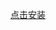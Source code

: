 [点击安装](itms-services://?action=download-manifest&url=https://www.installonair.com/storage/ipaz/Gufmyw/Gufmyw.plist)
